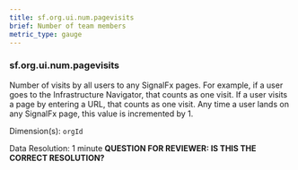 ```yaml
---
title: sf.org.ui.num.pagevisits
brief: Number of team members
metric_type: gauge
---
```

### sf.org.ui.num.pagevisits

Number of visits by all users to any SignalFx pages. For example, if a user goes to the Infrastructure Navigator, that counts as one visit. If a user visits a page by entering a URL, that counts as one visit. Any time a user lands on any SignalFx page, this value is incremented by 1. 

Dimension(s): `orgId`

Data Resolution: 1 minute **QUESTION FOR REVIEWER: IS THIS THE CORRECT RESOLUTION?**
